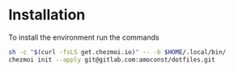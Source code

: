 # Installation

To install the environment run the commands

```sh
sh -c "$(curl -fsLS get.chezmoi.io)" -- -b $HOME/.local/bin/
chezmoi init --apply git@gitlab.com:amoconst/dotfiles.git
```